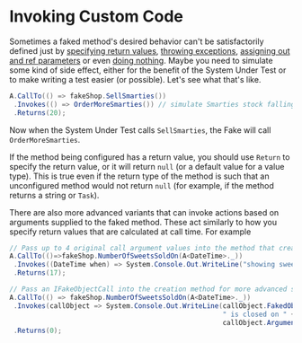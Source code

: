 # Invoking Custom Code

Sometimes a faked method's desired behavior can't be satisfactorily
defined just by
[specifying return values](specifying-return-values.md),
[throwing exceptions](throwing-exceptions.md),
[assigning out and ref parameters](assigning-out-and-ref-parameters.md)
or even [doing nothing](doing-nothing.md). Maybe you need to simulate
some kind of side effect, either for the benefit of the System Under
Test or to make writing a test easier (or possible). Let's see what
that's like.

```csharp
A.CallTo(() => fakeShop.SellSmarties())
 .Invokes(() => OrderMoreSmarties()) // simulate Smarties stock falling too low
 .Returns(20);
```

Now when the System Under Test calls `SellSmarties`, the Fake will
call `OrderMoreSmarties`.

If the method being configured has a return value, you should use
`Return` to specify the return value, or it will return `null` (or a
default value for a value type). This is true even if the return type
of the method is such that an unconfigured method would not return
`null` (for example, if the method returns a string or `Task`).

There are also more advanced variants that can invoke actions based on
arguments supplied to the faked method. These act similarly to how you
specify return values that are calculated at call time. For example

```csharp
// Pass up to 4 original call argument values into the method that creates the exception.
A.CallTo(()=>fakeShop.NumberOfSweetsSoldOn(A<DateTime>._))
 .Invokes((DateTime when) => System.Console.Out.WriteLine("showing sweet sales for " + when)
 .Returns(17);

// Pass an IFakeObjectCall into the creation method for more advanced scenarios.
A.CallTo(() => fakeShop.NumberOfSweetsSoldOn(A<DateTime>._))
 .Invokes(callObject => System.Console.Out.WriteLine(callObject.FakedObject +
                                                     " is closed on " +
                                                     callObject.Arguments[0]))
 .Returns(0);
```
